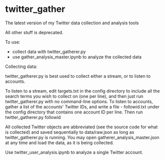 # twitter_gather
The latest version of my Twitter data collection and analysis tools

All other stuff is deprecated.

To use:
- collect data with twitter_gatherer.py
- use gather_analysis_master.ipynb to analyze the collected data

Collecting data:

twitter_gatherer.py is best used to collect either a stream, or to listen to accounts.

To listen to a stream, edit targets.txt in the config directory to include all the search terms you wish to collect on (one per line), and then just run twitter_gatherer.py with no command-line options.
To listen to accounts, gather a list of the accounts' Twitter IDs, and write a file - followid.txt under the config directory that contains one account ID per line. Then run twitter_gatherer.py followid

All collected Twitter objects are abbreviated (see the source code for what is collected) and saved sequentially to data/raw.json as long as twitter_gatherer.py is running. You may open gatherer_analysis_master.json at any time and load the data, as it is being collected.

Use twitter_user_analysis.ipynb to analyze a single Twitter account.

